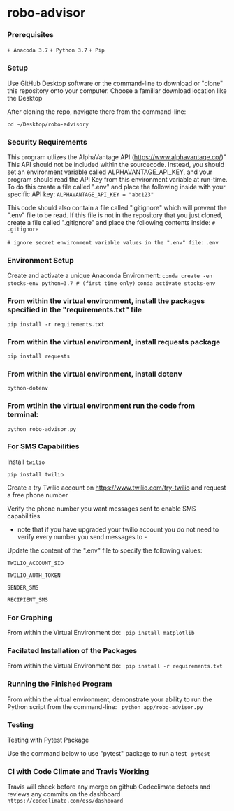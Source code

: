 # robo-advisor

### Prerequisites
`+ Anacoda 3.7`
`+ Python 3.7`
`+ Pip`

### Setup
Use GitHub Desktop software or the command-line to download or "clone" this repository onto your computer. Choose a familiar download location like the Desktop


After cloning the repo, navigate there from the command-line:

` cd ~/Desktop/robo-advisory `

### Security Requirements
This program utlizes the AlphaVantage API (https://www.alphavantage.co/)"
This API should not be included within the sourcecode. Instead, you should set an environment variable called ALPHAVANTAGE_API_KEY, and your program should read the API Key from this environment variable at run-time.
To do this create a file called ".env" and place the following inside with your specific API key:
` ALPHAVANTAGE_API_KEY = "abc123" `

This code should also contain a file called ".gitignore" which will prevent the ".env" file to be read. If this file is not in the repository that you just cloned, create a file called ".gitignore" and place the following contents inside: 
`# .gitignore`

`# ignore secret environment variable values in the ".env" file:`
`.env `


### Environment Setup
Create and activate a unique Anaconda Environment:
`conda create -en stocks-env python=3.7 # (first time only)`
`conda activate stocks-env`


### From within the virtual environment, install the packages specified in the "requirements.txt" file
`pip install -r requirements.txt`

### From within the virtual environment, install requests package
`pip install requests`

### From within the virtual environment, install dotenv
`python-dotenv`

### From wtihin the virtual environment run the code from terminal:
`python robo-advisor.py`

### For SMS Capabilities 
Install `twilio` 

`pip install twilio`

Create a try Twilio account on https://www.twilio.com/try-twilio and request a free phone number

Verify the phone number you want messages sent to enable SMS capabilities 
 - note that if you have upgraded your twilio account you do not need to verify every number you send messages to - 

 Update the content of the ".env" file to specify the following values:

 `TWILIO_ACCOUNT_SID` 

 `TWILIO_AUTH_TOKEN` 

 `SENDER_SMS`

 `RECIPIENT_SMS`




### For Graphing 
From within the Virtual Environment do: 
` pip install matplotlib` 

### Facilated Installation of the Packages
From within the Virtual Environment do: 
` pip install -r requirements.txt` 

### Running the Finished Program
From within the virtual environment, demonstrate your ability to run the Python script from the command-line:
` python app/robo-advisor.py` 


### Testing 
Testing with Pytest Package

Use the command below to use "pytest" package to run a test
` pytest` 


### CI with Code Climate and Travis Working
Travis will check before any merge on github
Codeclimate detects and reviews any commits on the dashboard 
`https://codeclimate.com/oss/dashboard`